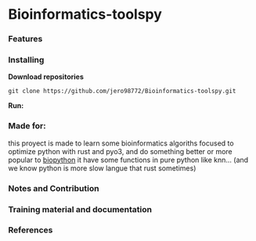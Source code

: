 # Bioinformatics-toolspy

### Features 

### Installing

**Download repositories**

    git clone https://github.com/jero98772/Bioinformatics-toolspy.git

**Run:**  

### Made for:

this proyect is made to learn some bioinformatics algoriths focused to optimize python with rust and pyo3, and do something better or more popular to [biopython](https://github.com/biopython/biopython) it have some functions in pure python like knn... (and we know python is more slow langue that rust sometimes)

### Notes and Contribution


### Training material and documentation

### References
